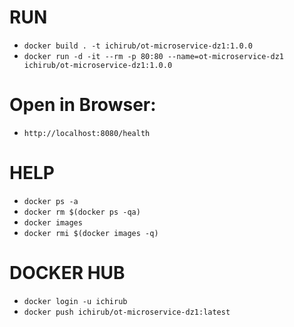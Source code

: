 # RUN
- ```docker build . -t ichirub/ot-microservice-dz1:1.0.0```
- ```docker run -d -it --rm -p 80:80 --name=ot-microservice-dz1 ichirub/ot-microservice-dz1:1.0.0```

# Open in Browser:
- ```http://localhost:8080/health```

# HELP
- ```docker ps -a```
- ```docker rm $(docker ps -qa)```
- ```docker images```
- ```docker rmi $(docker images -q)```

# DOCKER HUB
- ```docker login -u ichirub```
- ```docker push ichirub/ot-microservice-dz1:latest```